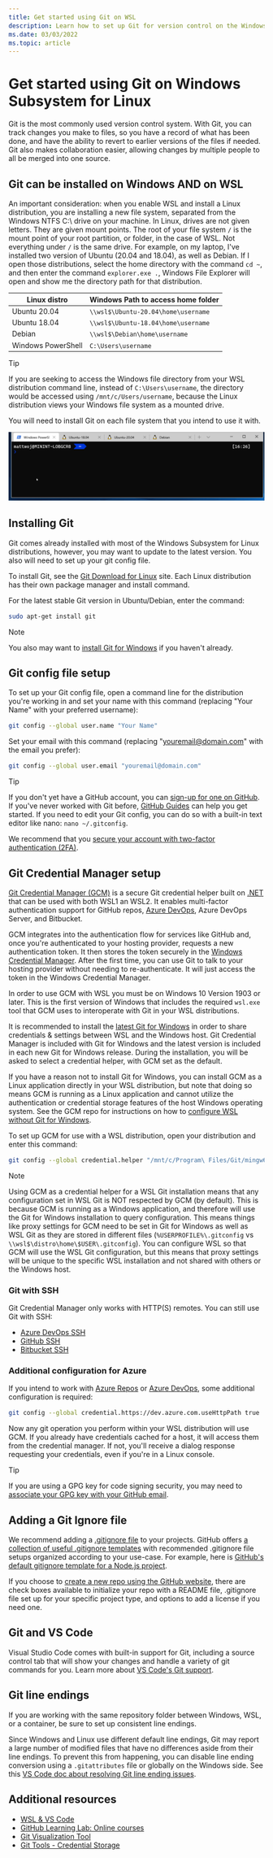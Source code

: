 ```yaml
---
title: Get started using Git on WSL
description: Learn how to set up Git for version control on the Windows Subsystem for Linux, along with Git Credential Manager.
ms.date: 03/03/2022
ms.topic: article
---
```


# Get started using Git on Windows Subsystem for Linux

Git is the most commonly used version control system. With Git, you can track changes you make to files, so you have a record of what has been done, and have the ability to revert to earlier versions of the files if needed. Git also makes collaboration easier, allowing changes by multiple people to all be merged into one source.

## Git can be installed on Windows AND on WSL

An important consideration: when you enable WSL and install a Linux distribution, you are installing a new file system, separated from the Windows NTFS C:\ drive on your machine. In Linux, drives are not given letters. They are given mount points. The root of your file system `/` is the mount point of your root partition, or folder, in the case of WSL. Not everything under `/` is the same drive. For example, on my laptop, I've installed two version of Ubuntu (20.04 and 18.04), as well as Debian. If I open those distributions, select the home directory with the command `cd ~`, and then enter the command `explorer.exe .`, Windows File Explorer will open and show me the directory path for that distribution.

| Linux distro | Windows Path to access home folder |
| ----------- | ----------- |
| Ubuntu 20.04 | `\\wsl$\Ubuntu-20.04\home\username` |
| Ubuntu 18.04 | `\\wsl$\Ubuntu-18.04\home\username` |
| Debian | `\\wsl$\Debian\home\username` |
| Windows PowerShell | `C:\Users\username` |

> [!TIP]
> If you are seeking to access the Windows file directory from your WSL distribution command line, instead of `C:\Users\username`, the directory would be accessed using `/mnt/c/Users/username`, because the Linux distribution views your Windows file system as a mounted drive.

You will need to install Git on each file system that you intend to use it with.

![Showing Git versions by distro](../media/git-versions.gif)

## Installing Git

Git comes already installed with most of the Windows Subsystem for Linux distributions, however, you may want to update to the latest version. You also will need to set up your git config file.

To install Git, see the [Git Download for Linux](https://git-scm.com/download/linux) site. Each Linux distribution has their own package manager and install command.

For the latest stable Git version in Ubuntu/Debian, enter the command:

```bash
sudo apt-get install git
```

> [!NOTE]
> You also may want to [install Git for Windows](https://git-scm.com/download/win) if you haven't already.

## Git config file setup

To set up your Git config file, open a command line for the distribution you're working in and set your name with this command (replacing "Your Name" with your preferred username):

```bash
git config --global user.name "Your Name"
```

Set your email with this command (replacing "youremail@domain.com" with the email you prefer):

```bash
git config --global user.email "youremail@domain.com"
```

> [!TIP]
> If you don't yet have a GitHub account, you can [sign-up for one on GitHub](https://github.com/join). If you've never worked with Git before, [GitHub Guides](https://guides.github.com/) can help you get started. If you need to edit your Git config, you can do so with a built-in text editor like nano: `nano ~/.gitconfig`.

We recommend that you [secure your account with two-factor authentication (2FA)](https://help.github.com/en/github/authenticating-to-github/securing-your-account-with-two-factor-authentication-2fa).

## Git Credential Manager setup

[Git Credential Manager (GCM)](https://github.com/GitCredentialManager/git-credential-manager) is a secure Git credential helper built on [.NET](https://dotnet.microsoft.com/) that can be used with both WSL1 an WSL2. It enables multi-factor authentication support for GitHub repos, [Azure DevOps](https://dev.azure.com/), Azure DevOps Server, and Bitbucket. 

GCM integrates into the authentication flow for services like GitHub and, once you're authenticated to your hosting provider, requests a new authentication token. It then stores the token securely in the [Windows Credential Manager](https://support.microsoft.com/help/4026814/windows-accessing-credential-manager). After the first time, you can use Git to talk to your hosting provider without needing to re-authenticate. It will just access the token in the Windows Credential Manager.

In order to use GCM with WSL you must be on Windows 10 Version 1903 or later. This is the first version of Windows that includes the required `wsl.exe` tool that GCM uses to interoperate with Git in your WSL distributions. 

It is recommended to install the [latest Git for Windows](https://github.com/git-for-windows/git/releases/latest) in order to share credentials & settings between WSL and the Windows host. Git Credential Manager is included with Git for Windows and the latest version is included in each new Git for Windows release. During the installation, you will be asked to select a credential helper, with GCM set as the default.

If you have a reason not to install Git for Windows, you can install GCM as a Linux application directly in your WSL distribution, but note that doing so means GCM is running as a Linux application and cannot utilize the authentication or credential storage features of the host Windows operating system. See the GCM repo for instructions on how to [configure WSL without Git for Windows](https://github.com/GitCredentialManager/git-credential-manager/blob/main/docs/wsl.md#configuring-wsl-without-git-for-windows).



To set up GCM for use with a WSL distribution, open your distribution and enter this command:

```Bash
git config --global credential.helper "/mnt/c/Program\ Files/Git/mingw64/bin/git-credential-manager-core.exe"
```

> [!NOTE]
> Using GCM as a credential helper for a WSL Git installation means that any configuration set in WSL Git is NOT respected by GCM (by default). This is because GCM is running as a Windows application, and therefore will use the Git for Windows installation to query configuration. This means things like proxy settings for GCM need to be set in Git for Windows as well as WSL Git as they are stored in different files (`%USERPROFILE%\.gitconfig` vs `\\wsl$\distro\home\$USER\.gitconfig`). You can configure WSL so that GCM will use the WSL Git configuration, but this means that proxy settings will be unique to the specific WSL installation and not shared with others or the Windows host.

### Git with SSH

Git Credential Manager only works with HTTP(S) remotes. You can still use Git with SSH:

- [Azure DevOps SSH](/azure/devops/repos/git/use-ssh-keys-to-authenticate)
- [GitHub SSH](https://help.github.com/en/articles/connecting-to-github-with-ssh)
- [Bitbucket SSH](https://confluence.atlassian.com/bitbucket/ssh-keys-935365775.html)

### Additional configuration for Azure

If you intend to work with [Azure Repos](https://github.com/GitCredentialManager/git-credential-manager/blob/main/docs/configuration.md#credentialprovider) or [Azure DevOps](https://github.com/GitCredentialManager/git-credential-manager/blob/main/docs/wsl.md#configuring-wsl-with-git-for-windows-recommended), some additional configuration is required:

```Bash
git config --global credential.https://dev.azure.com.useHttpPath true
```

Now any git operation you perform within your WSL distribution will use GCM. If you already have credentials cached for a host, it will access them from the credential manager. If not, you'll receive a dialog response requesting your credentials, even if you're in a Linux console.

> [!TIP]
> If you are using a GPG key for code signing security, you may need to [associate your GPG key with your GitHub email](https://help.github.com/en/github/authenticating-to-github/associating-an-email-with-your-gpg-key).

## Adding a Git Ignore file

We recommend adding a [.gitignore file](https://help.github.com/en/articles/ignoring-files) to your projects. GitHub offers [a collection of useful .gitignore templates](https://github.com/github/gitignore) with recommended .gitignore file setups organized according to your use-case. For example, here is [GitHub's default gitignore template for a Node.js project](https://github.com/github/gitignore/blob/master/Node.gitignore).

If you choose to [create a new repo using the GitHub website](https://help.github.com/articles/create-a-repo), there are check boxes available to initialize your repo with a README file, .gitignore file set up for your specific project type, and options to add a license if you need one.

## Git and VS Code

Visual Studio Code comes with built-in support for Git, including a source control tab that will show your changes and handle a variety of git commands for you. Learn more about [VS Code's Git support](https://code.visualstudio.com/docs/editor/versioncontrol#_git-support).

## Git line endings

If you are working with the same repository folder between Windows, WSL, or a container, be sure to set up consistent line endings.

Since Windows and Linux use different default line endings, Git may report a large number of modified files that have no differences aside from their line endings. To prevent this from happening, you can disable line ending conversion using a `.gitattributes` file or globally on the Windows side. See this [VS Code doc about resolving Git line ending issues](https://code.visualstudio.com/docs/remote/troubleshooting#_resolving-git-line-ending-issues-in-containers-resulting-in-many-modified-files).

## Additional resources

* [WSL & VS Code](./wsl-vscode.md)
* [GitHub Learning Lab: Online courses](https://lab.github.com/)
* [Git Visualization Tool](http://git-school.github.io/visualizing-git/)
* [Git Tools - Credential Storage](https://git-scm.com/book/it/v2/Git-Tools-Credential-Storage)